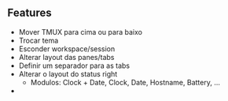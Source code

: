 ## Features
- Mover TMUX para cima ou para baixo
- Trocar tema
- Esconder workspace/session
- Alterar layout das panes/tabs
- Definir um separador para as tabs
- Alterar o layout do status right
    - Modulos: Clock + Date, Clock, Date, Hostname, Battery, ...
- 
